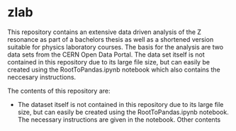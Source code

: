 # zlab
This repository contains an extensive data driven analysis of the Z resonance as part of a bachelors thesis as well as a shortened version suitable for  physics laboratory courses. The basis for the analysis are two data sets from the CERN Open Data Portal.
The data set itself is not contained in this repository due to its large file size, but can easily be created using the RootToPandas.ipynb notebook which also contains the neccesary instructions.

The contents of this repository are:
- The dataset itself is not contained in this repository due to its large file size, but can easily be created using the RootToPandas.ipynb notebook. The necessary instructions are given in the notebook.
Other contents 
